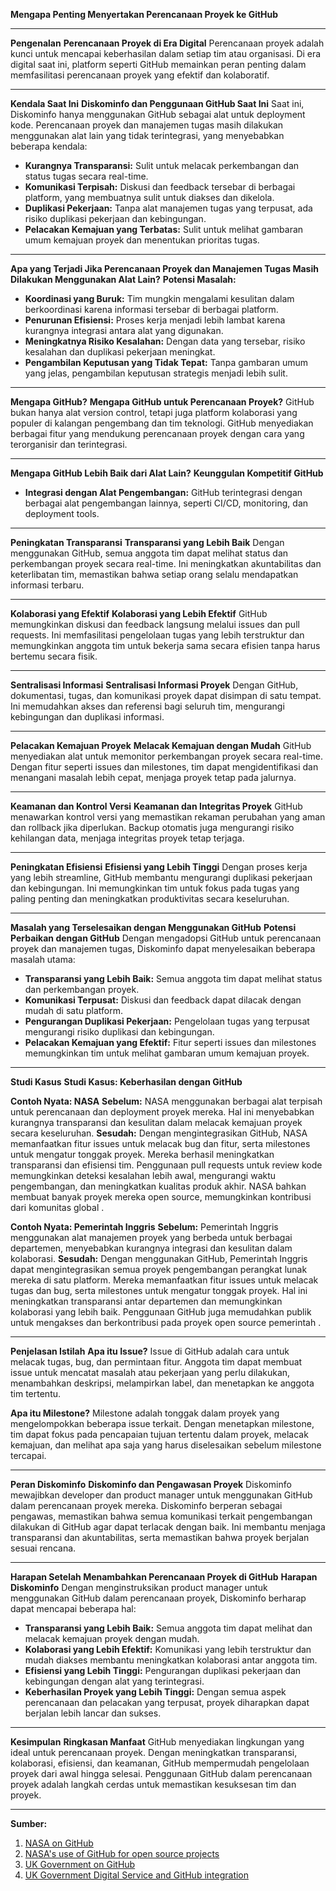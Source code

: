 **Mengapa Penting Menyertakan Perencanaan Proyek ke GitHub**

---

**Pengenalan**
**Perencanaan Proyek di Era Digital**
Perencanaan proyek adalah kunci untuk mencapai keberhasilan dalam setiap tim atau organisasi. Di era digital saat ini, platform seperti GitHub memainkan peran penting dalam memfasilitasi perencanaan proyek yang efektif dan kolaboratif.

---

**Kendala Saat Ini**
**Diskominfo dan Penggunaan GitHub Saat Ini**
Saat ini, Diskominfo hanya menggunakan GitHub sebagai alat untuk deployment kode. Perencanaan proyek dan manajemen tugas masih dilakukan menggunakan alat lain yang tidak terintegrasi, yang menyebabkan beberapa kendala:
- **Kurangnya Transparansi:** Sulit untuk melacak perkembangan dan status tugas secara real-time.
- **Komunikasi Terpisah:** Diskusi dan feedback tersebar di berbagai platform, yang membuatnya sulit untuk diakses dan dikelola.
- **Duplikasi Pekerjaan:** Tanpa alat manajemen tugas yang terpusat, ada risiko duplikasi pekerjaan dan kebingungan.
- **Pelacakan Kemajuan yang Terbatas:** Sulit untuk melihat gambaran umum kemajuan proyek dan menentukan prioritas tugas.

---

**Apa yang Terjadi Jika Perencanaan Proyek dan Manajemen Tugas Masih Dilakukan Menggunakan Alat Lain?**
**Potensi Masalah:**
- **Koordinasi yang Buruk:** Tim mungkin mengalami kesulitan dalam berkoordinasi karena informasi tersebar di berbagai platform.
- **Penurunan Efisiensi:** Proses kerja menjadi lebih lambat karena kurangnya integrasi antara alat yang digunakan.
- **Meningkatnya Risiko Kesalahan:** Dengan data yang tersebar, risiko kesalahan dan duplikasi pekerjaan meningkat.
- **Pengambilan Keputusan yang Tidak Tepat:** Tanpa gambaran umum yang jelas, pengambilan keputusan strategis menjadi lebih sulit.

---

**Mengapa GitHub?**
**Mengapa GitHub untuk Perencanaan Proyek?**
GitHub bukan hanya alat version control, tetapi juga platform kolaborasi yang populer di kalangan pengembang dan tim teknologi. GitHub menyediakan berbagai fitur yang mendukung perencanaan proyek dengan cara yang terorganisir dan terintegrasi.

---

**Mengapa GitHub Lebih Baik dari Alat Lain?**
**Keunggulan Kompetitif GitHub**
- **Integrasi dengan Alat Pengembangan:** GitHub terintegrasi dengan berbagai alat pengembangan lainnya, seperti CI/CD, monitoring, dan deployment tools.

---

**Peningkatan Transparansi**
**Transparansi yang Lebih Baik**
Dengan menggunakan GitHub, semua anggota tim dapat melihat status dan perkembangan proyek secara real-time. Ini meningkatkan akuntabilitas dan keterlibatan tim, memastikan bahwa setiap orang selalu mendapatkan informasi terbaru.

---

**Kolaborasi yang Efektif**
**Kolaborasi yang Lebih Efektif**
GitHub memungkinkan diskusi dan feedback langsung melalui issues dan pull requests. Ini memfasilitasi pengelolaan tugas yang lebih terstruktur dan memungkinkan anggota tim untuk bekerja sama secara efisien tanpa harus bertemu secara fisik.

---

**Sentralisasi Informasi**
**Sentralisasi Informasi Proyek**
Dengan GitHub, dokumentasi, tugas, dan komunikasi proyek dapat disimpan di satu tempat. Ini memudahkan akses dan referensi bagi seluruh tim, mengurangi kebingungan dan duplikasi informasi.

---

**Pelacakan Kemajuan Proyek**
**Melacak Kemajuan dengan Mudah**
GitHub menyediakan alat untuk memonitor perkembangan proyek secara real-time. Dengan fitur seperti issues dan milestones, tim dapat mengidentifikasi dan menangani masalah lebih cepat, menjaga proyek tetap pada jalurnya.

---

**Keamanan dan Kontrol Versi**
**Keamanan dan Integritas Proyek**
GitHub menawarkan kontrol versi yang memastikan rekaman perubahan yang aman dan rollback jika diperlukan. Backup otomatis juga mengurangi risiko kehilangan data, menjaga integritas proyek tetap terjaga.

---

**Peningkatan Efisiensi**
**Efisiensi yang Lebih Tinggi**
Dengan proses kerja yang lebih streamline, GitHub membantu mengurangi duplikasi pekerjaan dan kebingungan. Ini memungkinkan tim untuk fokus pada tugas yang paling penting dan meningkatkan produktivitas secara keseluruhan.

---

**Masalah yang Terselesaikan dengan Menggunakan GitHub**
**Potensi Perbaikan dengan GitHub**
Dengan mengadopsi GitHub untuk perencanaan proyek dan manajemen tugas, Diskominfo dapat menyelesaikan beberapa masalah utama:
- **Transparansi yang Lebih Baik:** Semua anggota tim dapat melihat status dan perkembangan proyek.
- **Komunikasi Terpusat:** Diskusi dan feedback dapat dilacak dengan mudah di satu platform.
- **Pengurangan Duplikasi Pekerjaan:** Pengelolaan tugas yang terpusat mengurangi risiko duplikasi dan kebingungan.
- **Pelacakan Kemajuan yang Efektif:** Fitur seperti issues dan milestones memungkinkan tim untuk melihat gambaran umum kemajuan proyek.

---

**Studi Kasus**
**Studi Kasus: Keberhasilan dengan GitHub**

**Contoh Nyata: NASA**
**Sebelum:** NASA menggunakan berbagai alat terpisah untuk perencanaan dan deployment proyek mereka. Hal ini menyebabkan kurangnya transparansi dan kesulitan dalam melacak kemajuan proyek secara keseluruhan.
**Sesudah:** Dengan mengintegrasikan GitHub, NASA memanfaatkan fitur issues untuk melacak bug dan fitur, serta milestones untuk mengatur tonggak proyek. Mereka berhasil meningkatkan transparansi dan efisiensi tim. Penggunaan pull requests untuk review kode memungkinkan deteksi kesalahan lebih awal, mengurangi waktu pengembangan, dan meningkatkan kualitas produk akhir. NASA bahkan membuat banyak proyek mereka open source, memungkinkan kontribusi dari komunitas global  .

**Contoh Nyata: Pemerintah Inggris**
**Sebelum:** Pemerintah Inggris menggunakan alat manajemen proyek yang berbeda untuk berbagai departemen, menyebabkan kurangnya integrasi dan kesulitan dalam kolaborasi.
**Sesudah:** Dengan menggunakan GitHub, Pemerintah Inggris dapat mengintegrasikan semua proyek pengembangan perangkat lunak mereka di satu platform. Mereka memanfaatkan fitur issues untuk melacak tugas dan bug, serta milestones untuk mengatur tonggak proyek. Hal ini meningkatkan transparansi antar departemen dan memungkinkan kolaborasi yang lebih baik. Penggunaan GitHub juga memudahkan publik untuk mengakses dan berkontribusi pada proyek open source pemerintah  .

---

**Penjelasan Istilah**
**Apa itu Issue?**
Issue di GitHub adalah cara untuk melacak tugas, bug, dan permintaan fitur. Anggota tim dapat membuat issue untuk mencatat masalah atau pekerjaan yang perlu dilakukan, menambahkan deskripsi, melampirkan label, dan menetapkan ke anggota tim tertentu.

**Apa itu Milestone?**
Milestone adalah tonggak dalam proyek yang mengelompokkan beberapa issue terkait. Dengan menetapkan milestone, tim dapat fokus pada pencapaian tujuan tertentu dalam proyek, melacak kemajuan, dan melihat apa saja yang harus diselesaikan sebelum milestone tercapai.

---

**Peran Diskominfo**
**Diskominfo dan Pengawasan Proyek**
Diskominfo mewajibkan developer dan product manager untuk menggunakan GitHub dalam perencanaan proyek mereka. Diskominfo berperan sebagai pengawas, memastikan bahwa semua komunikasi terkait pengembangan dilakukan di GitHub agar dapat terlacak dengan baik. Ini membantu menjaga transparansi dan akuntabilitas, serta memastikan bahwa proyek berjalan sesuai rencana.

---

**Harapan Setelah Menambahkan Perencanaan Proyek di GitHub**
**Harapan Diskominfo**
Dengan menginstruksikan product manager untuk menggunakan GitHub dalam perencanaan proyek, Diskominfo berharap dapat mencapai beberapa hal:
- **Transparansi yang Lebih Baik:** Semua anggota tim dapat melihat dan melacak kemajuan proyek dengan mudah.
- **Kolaborasi yang Lebih Efektif:** Komunikasi yang lebih terstruktur dan mudah diakses membantu meningkatkan kolaborasi antar anggota tim.
- **Efisiensi yang Lebih Tinggi:** Pengurangan duplikasi pekerjaan dan kebingungan dengan alat yang terintegrasi.
- **Keberhasilan Proyek yang Lebih Tinggi:** Dengan semua aspek perencanaan dan pelacakan yang terpusat, proyek diharapkan dapat berjalan lebih lancar dan sukses.

---

**Kesimpulan**
**Ringkasan Manfaat**
GitHub menyediakan lingkungan yang ideal untuk perencanaan proyek. Dengan meningkatkan transparansi, kolaborasi, efisiensi, dan keamanan, GitHub mempermudah pengelolaan proyek dari awal hingga selesai. Penggunaan GitHub dalam perencanaan proyek adalah langkah cerdas untuk memastikan kesuksesan tim dan proyek.

---

**Sumber:**
1. [NASA on GitHub](https://github.com/nasa)
2. [NASA's use of GitHub for open source projects](https://www.wired.com/2014/05/nasa-uses-github-open-source/)
3. [UK Government on GitHub](https://github.com/alphagov)
4. [UK Government Digital Service and GitHub integration](https://www.gov.uk/government/news/the-uk-government-is-going-github)
